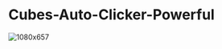 # Cubes-Auto-Clicker-Powerful
![1080x657](https://github.com/user-attachments/assets/14758919-cd3e-4374-9570-a3fa37595894)
